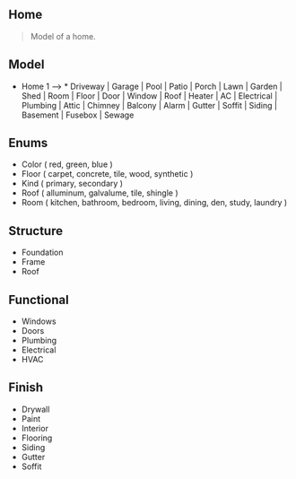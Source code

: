 Home
----
>Model of a home.

Model
-----
* Home 1 --> * Driveway | Garage | Pool | Patio | Porch | Lawn | Garden | Shed | Room |
               Floor | Door | Window | Roof | Heater | AC | Electrical | Plumbing | Attic |
               Chimney | Balcony | Alarm | Gutter | Soffit | Siding | Basement | Fusebox |
               Sewage

Enums
-----
* Color ( red, green, blue )
* Floor ( carpet, concrete, tile, wood, synthetic )
* Kind ( primary, secondary )
* Roof ( alluminum, galvalume, tile, shingle )
* Room ( kitchen, bathroom, bedroom, living, dining, den, study, laundry )

Structure
---------
* Foundation
* Frame
* Roof

Functional
----------
* Windows
* Doors
* Plumbing
* Electrical
* HVAC

Finish
------
* Drywall
* Paint
* Interior
* Flooring
* Siding
* Gutter
* Soffit